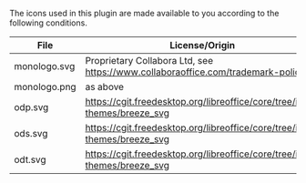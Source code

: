 The icons used in this plugin are made available to you according to the following conditions.

| File         | License/Origin                                                                   |
| ------------ | -------------------------------------------------------------------------------- |
| monologo.svg | Proprietary Collabora Ltd, see https://www.collaboraoffice.com/trademark-policy/ |
| monologo.png | as above                                                                         |
| odp.svg      | https://cgit.freedesktop.org/libreoffice/core/tree/icon-themes/breeze_svg        |
| ods.svg      | https://cgit.freedesktop.org/libreoffice/core/tree/icon-themes/breeze_svg        |
| odt.svg      | https://cgit.freedesktop.org/libreoffice/core/tree/icon-themes/breeze_svg        |
